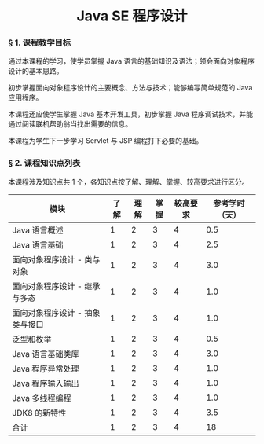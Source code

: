# <center>Java SE 程序设计</center>

### &sect; 1. 课程教学目标

通过本课程的学习，使学员掌握 Java 语言的基础知识及语法；领会面向对象程序设计的基本思路。

初步掌握面向对象程序设计的主要概念、方法与技术；能够编写简单规范的 Java 应用程序。

本课程还应使学生掌握 Java 基本开发工具，初步掌握 Java 程序调试技术，并能通过阅读联机帮助翁当找出需要的信息。

本课程为学生下一步学习 Servlet 与 JSP 编程打下必要的基础。

### &sect; 2. 课程知识点列表

本课程涉及知识点共 1 个，各知识点按了解、理解、掌握、较高要求进行区分。

|模块|了解|理解|掌握|较高要求|参考学时（天）|
|-|-|-|-|-|-|
|Java 语言概述|1|2|3|4|0.5
|Java 语言基础|1|2|3|4|2.5
|面向对象程序设计 - 类与对象|1|2|3|4|3.0
|面向对象程序设计 - 继承与多态|1|2|3|4|1.0
|面向对象程序设计 - 抽象类与接口|1|2|3|4|1.0
|泛型和枚举|1|2|3|4|0.5
|Java 语言基础类库|1|2|3|4|3.0
|Java 程序异常处理|1|2|3|4|1.0
|Java 程序输入输出|1|2|3|4|1.0
|Java 多线程编程|1|2|3|4|1.0
|JDK8 的新特性|1|2|3|4|3.5
|合计|1|2|3|4|18|



